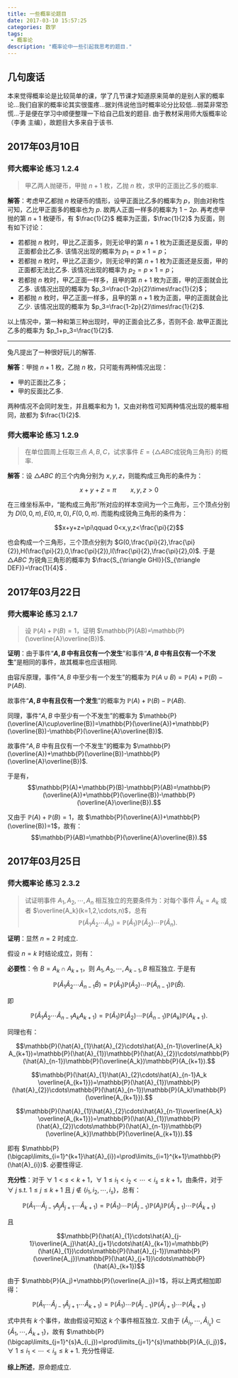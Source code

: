 ```yaml
---
title: 一些概率论题目
date: 2017-03-10 15:57:25
categories: 数学
tags:
 - 概率论
description: "概率论中一些引起我思考的题目."
---
```


## 几句废话

本来觉得概率论是比较简单的课，学了几节课才知道原来简单的是别人家的概率论...我们自家的概率论其实很蛋疼...据刘伟说他当时概率论分比较低...弱菜非常恐慌...于是便在学习中顺便整理一下给自己启发的题目. 
由于教材采用师大版概率论（李勇 主编），故题目大多来自于该书. 

## 2017年03月10日

### 师大概率论 练习 1.2.4

> 甲乙两人抛硬币，甲抛 $n+1$ 枚，乙抛 $n$ 枚，求甲的正面比乙多的概率. 

**解答**：考虑甲乙都抛 $n$ 枚硬币的情形，设甲正面比乙多的概率为 $p$，则由对称性可知，乙比甲正面多的概率也为 $p$. 故两人正面一样多的概率为 $1-2p$. 
再考虑甲抛的第 $n+1$ 枚硬币，有 $\frac{1}{2}$ 概率为正面，$\frac{1}{2}$ 为反面，则有如下讨论：

- 若都抛 $n$ 枚时，甲比乙正面多，则无论甲的第 $n+1$ 枚为正面还是反面，甲的正面都会比乙多. 该情况出现的概率为 $p_1=p\times1=p$；
- 若都抛 $n$ 枚时，甲比乙正面少，则无论甲的第 $n+1$ 枚为正面还是反面，甲的正面都无法比乙多. 该情况出现的概率为 $p_2=p\times1=p$；
- 若都抛 $n$ 枚时，甲乙正面一样多，且甲的第 $n+1$ 枚为正面，甲的正面就会比乙多. 该情况出现的概率为 $p_3=\frac{1-2p}{2}\times\frac{1}{2}$；
- 若都抛 $n$ 枚时，甲乙正面一样多，且甲的第 $n+1$ 枚为正面，甲的正面就会比乙少. 该情况出现的概率为 $p_3=\frac{1-2p}{2}\times\frac{1}{2}$. 

以上情况中，第一种和第三种出现时，甲的正面会比乙多，否则不会. 故甲正面比乙多的概率为 $p_1+p_3=\frac{1}{2}$. 

------

兔凡提出了一种很好玩儿的解答. 

**解答**：甲抛 $n+1$ 枚，乙抛 $n$ 枚，只可能有两种情况出现：

- 甲的正面比乙多；
- 甲的反面比乙多. 

两种情况不会同时发生，并且概率和为 $1$，又由对称性可知两种情况出现的概率相同，故都为 $\frac{1}{2}$. 

### 师大概率论 练习 1.2.9

> 在单位圆周上任取三点 $A,B,C$，试求事件 $E=\{\triangle ABC\text{成锐角三角形}\}$ 的概率. 

**解答**：设 $\triangle ABC$ 的三个内角分别为 $x,y,z$，则能构成三角形的条件为：

$$x+y+z=\pi\qquad x,y,z>0$$

在三维坐标系中，“能构成三角形”所对应的样本空间为一个三角形，三个顶点分别为 $D(0,0,\pi),E(0,\pi,0),F(0,0,\pi)$. 
而能构成锐角三角形的条件为：

$$x+y+z=\pi\qquad 0<x,y,z<\frac{\pi}{2}$$

也会构成一个三角形，三个顶点分别为 $G(0,\frac{\pi}{2},\frac{\pi}{2}),H(\frac{\pi}{2},0,\frac{\pi}{2}),I(\frac{\pi}{2},\frac{\pi}{2},0)$. 
于是 $\triangle ABC$ 为锐角三角形的概率为 $\frac{S_{\triangle GHI}}{S_{\triangle DEF}}=\frac{1}{4}$ . 

## 2017年03月22日

### 师大概率论 练习 2.1.7

> 设 $\mathbb{P}(A)+\mathbb{P}(B)=1$，证明 $\mathbb{P}(AB)=\mathbb{P}(\overline{A}\overline{B})$.

**证明**：由于事件“**$A,B$ 中有且仅有一个发生**”和事件“**$A,B$ 中有且仅有一个不发生**”是相同的事件，故其概率也应该相同. 

由容斥原理，事件“$A,B$ 中至少有一个发生”的概率为 $\mathbb{P}(A\cup B)=\mathbb{P}(A)+\mathbb{P}(B)-\mathbb{P}(AB)$.

故事件“**$A,B$ 中有且仅有一个发生**”的概率为 $\mathbb{P}(A)+\mathbb{P}(B)-\mathbb{P}(AB)$.

同理，事件“$A,B$ 中至少有一个不发生”的概率为 $\mathbb{P}(\overline{A}\cup\overline{B})=\mathbb{P}(\overline{A})+\mathbb{P}(\overline{B})-\mathbb{P}(\overline{A}\overline{B})$.

故事件“$A,B$ 中有且仅有一个不发生”的概率为 $\mathbb{P}(\overline{A})+\mathbb{P}(\overline{B})-\mathbb{P}(\overline{A}\overline{B})$.

于是有，$$\mathbb{P}(A)+\mathbb{P}(B)-\mathbb{P}(AB)=\mathbb{P}(\overline{A})+\mathbb{P}(\overline{B})-\mathbb{P}(\overline{A}\overline{B}).$$

又由于 $\mathbb{P}(A)+\mathbb{P}(B)=1$，故 $\mathbb{P}(\overline{A})+\mathbb{P}(\overline{B})=1$，故有：$$\mathbb{P}(AB)=\mathbb{P}(\overline{A}\overline{B}).$$

## 2017年03月25日

### 师大概率论 练习 2.3.2

> 试证明事件 $A_1,A_2,\cdots,A_n$ 相互独立的充要条件为：对每个事件 $\hat{A}_{k}=A_k$ 或者 $\overline{A_k}(k=1,2,\cdots,n)$，总有 $$\mathbb{P}(\hat{A}_{1}\hat{A}_{2}\cdots\hat{A}_{n})=\mathbb{P}(\hat{A}_{1})\mathbb{P}(\hat{A}_{2})\cdots\mathbb{P}(\hat{A}_{n}).$$

**证明**：显然 $n=2$ 时成立.

假设 $n=k$ 时结论成立，则有：

**必要性**：令 $B=A_k\cap A_{k+1}$，则 $A_1,A_2,\cdots,A_{k-1},B$ 相互独立. 于是有

$$\mathbb{P}(\hat{A}_{1}\hat{A}_{2}\cdots\hat{A}_{n-1}\hat{B})=\mathbb{P}(\hat{A}_{1})\mathbb{P}(\hat{A}_{2})\cdots\mathbb{P}(\hat{A}_{n-1})\mathbb{P}(\hat{B}).$$

即

$$\mathbb{P}(\hat{A}_{1}\hat{A}_{2}\cdots\hat{A}_{n-1}A_k A_{k+1})=\mathbb{P}(\hat{A}_{1})\mathbb{P}(\hat{A}_{2})\cdots\mathbb{P}(\hat{A}_{n-1})\mathbb{P}(A_k)\mathbb{P}(A_{k+1}).$$

同理也有：

$$\mathbb{P}(\hat{A}_{1}\hat{A}_{2}\cdots\hat{A}_{n-1}\overline{A_k} A_{k+1})=\mathbb{P}(\hat{A}_{1})\mathbb{P}(\hat{A}_{2})\cdots\mathbb{P}(\hat{A}_{n-1})\mathbb{P}(\overline{A_k})\mathbb{P}(A_{k+1}).$$

$$\mathbb{P}(\hat{A}_{1}\hat{A}_{2}\cdots\hat{A}_{n-1}A_k \overline{A_{k+1}})=\mathbb{P}(\hat{A}_{1})\mathbb{P}(\hat{A}_{2})\cdots\mathbb{P}(\hat{A}_{n-1})\mathbb{P}(A_k)\mathbb{P}(\overline{A_{k+1}}).$$

$$\mathbb{P}(\hat{A}_{1}\hat{A}_{2}\cdots\hat{A}_{n-1}\overline{A_k} \overline{A_{k+1}})=\mathbb{P}(\hat{A}_{1})\mathbb{P}(\hat{A}_{2})\cdots\mathbb{P}(\hat{A}_{n-1})\mathbb{P}(\overline{A_k})\mathbb{P}(\overline{A_{k+1}}).$$

即有 $\mathbb{P}(\bigcap\limits_{i=1}^{k+1}\hat{A}_{i})=\prod\limits_{i=1}^{k+1}\mathbb{P}(\hat{A}_{i})$. 必要性得证.

**充分性**：对于 $\forall~1<s<k+1$，$\forall~1\leq i_1<i_2<\cdots<i_s\leq k+1$，由条件，对于 $\forall~j$ s.t. $1\leq j\leq k+1$ 且 $j\notin\{i_1,i_2,\cdots,i_s\}$，总有：

$$\mathbb{P}(\hat{A}_{1}\cdots\hat{A}_{j-1}A_j\hat{A}_{j+1}\cdots\hat{A}_{k+1})=\mathbb{P}(\hat{A}_{1})\cdots\mathbb{P}(\hat{A}_{j-1})\mathbb{P}(A_j)\mathbb{P}(\hat{A}_{j+1})\cdots\mathbb{P}(\hat{A}_{k+1})$$

且

$$\mathbb{P}(\hat{A}_{1}\cdots\hat{A}_{j-1}\overline{A_j}\hat{A}_{j+1}\cdots\hat{A}_{k+1})=\mathbb{P}(\hat{A}_{1})\cdots\mathbb{P}(\hat{A}_{j-1})\mathbb{P}(\overline{A_j})\mathbb{P}(\hat{A}_{j+1})\cdots\mathbb{P}(\hat{A}_{k+1})$$

由于 $\mathbb{P}(A_j)+\mathbb{P}(\overline{A_j})=1$，将以上两式相加即得：

$$\mathbb{P}(\hat{A}_{1}\cdots\hat{A}_{j-1}\hat{A}_{j+1}\cdots\hat{A}_{k+1})=\mathbb{P}(\hat{A}_{1})\cdots\mathbb{P}(\hat{A}_{j-1})\mathbb{P}(\hat{A}_{j+1})\cdots\mathbb{P}(\hat{A}_{k+1})$$

式中共有 $k$ 个事件，故由假设可知这 $k$ 个事件相互独立. 又由于 $\{\hat{A}_{i_1},\cdots,\hat{A}_{i_s}\}\subset\{\hat{A}_{1},\cdots,\hat{A}_{k+1}\}$，故有 $\mathbb{P}(\bigcap\limits_{j=1}^{s}A_{i_j})=\prod\limits_{j=1}^{s}\mathbb{P}(A_{i_j})$，$\forall~1\leq i_1<\cdots<i_s\leq k+1$. 充分性得证.

**综上所述**，原命题成立.